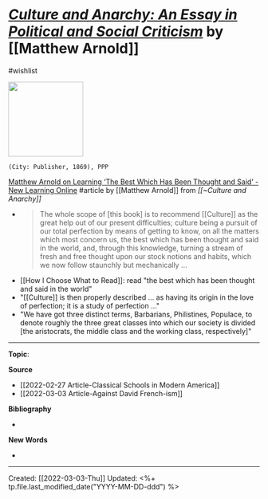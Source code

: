 
# [*Culture and Anarchy: An Essay in Political and Social Criticism*]() by [[Matthew Arnold]]
#wishlist

<img src="" width=150>

`(City: Publisher, 1869), PPP`

[Matthew Arnold on Learning ‘The Best Which Has Been Thought and Said’ - New Learning Online](https://newlearningonline.com/new-learning/chapter-7/matthew-arnold-on-learning-the-best-which-has-been-thought-and-said)
#article by [[Matthew Arnold]] from *[[~Culture and Anarchy]]*

- >The whole scope of [this book] is to recommend [[Culture]] as the great help out of our present difficulties; culture being a pursuit of our total perfection by means of getting to know, on all the matters which most concern us, the best which has been thought and said in the world, and, through this knowledge, turning a stream of fresh and free thought upon our stock notions and habits, which we now follow staunchly but mechanically …
- [[How I Choose What to Read]]: read "the best which has been thought and said in the world"
- "[[Culture]] is then properly described … as having its origin in the love of perfection; it is a study of perfection …"
- "We have got three distinct terms, Barbarians, Philistines, Populace, to denote roughly the three great classes into which our society is divided [the aristocrats, the middle class and the working class, respectively]"


--- 
**Topic**: 

**Source**
- [[2022-02-27 Article-Classical Schools in Modern America]]
- [[2022-03-03 Article-Against David French-ism]]


**Bibliography**

- 

**New Words**

- 

---
Created: [[2022-03-03-Thu]]
Updated: <%+ tp.file.last_modified_date("YYYY-MM-DD-ddd") %>
